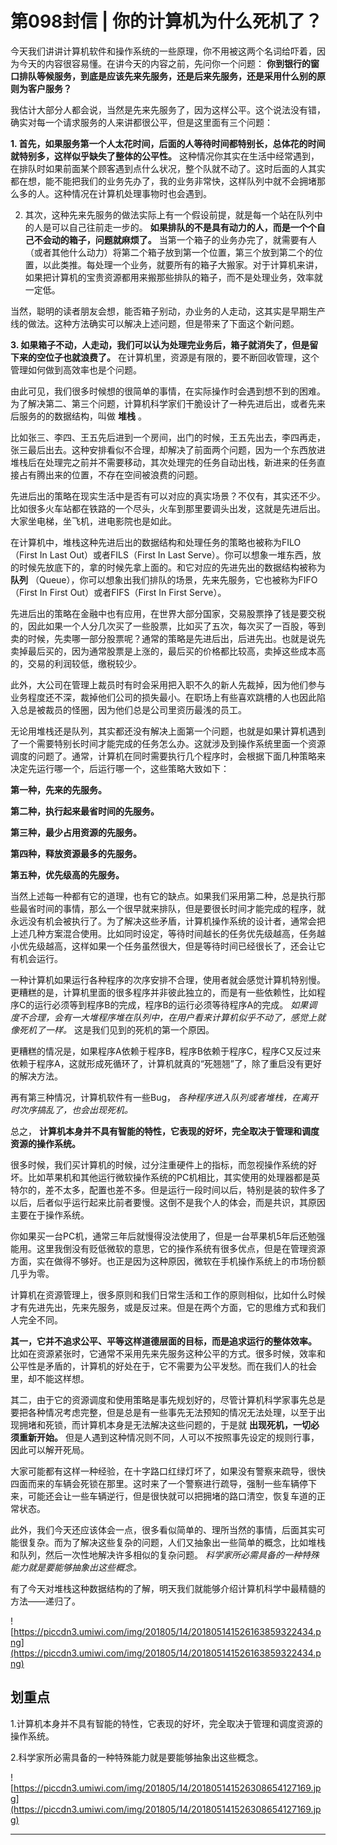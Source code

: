 # 第098封信 | 你的计算机为什么死机了？

今天我们讲讲计算机软件和操作系统的一些原理，你不用被这两个名词给吓着，因为今天的内容很容易懂。在讲今天的内容之前，先问你一个问题： **你到银行的窗口排队等候服务，到底是应该先来先服务，还是后来先服务，还是采用什么别的原则为客户服务？**

我估计大部分人都会说，当然是先来先服务了，因为这样公平。这个说法没有错，确实对每一个请求服务的人来讲都很公平，但是这里面有三个问题：

 **1. 首先，如果服务第一个人太花时间，后面的人等待时间都特别长，总体花的时间就特别多，这样似乎缺失了整体的公平性。** 这种情况你其实在生活中经常遇到，在排队时如果前面某个顾客遇到点什么状况，整个队就不动了。这时后面的人其实都在想，能不能把我们的业务先办了，我的业务非常快，这样队列中就不会拥堵那么多的人。这种情况在计算机处理事物时也会遇到。

2. 其次，这种先来先服务的做法实际上有一个假设前提，就是每一个站在队列中的人是可以自己往前走一步的。 **如果排队的不是具有动力的人，而是一个个自己不会动的箱子，问题就麻烦了。** 当第一个箱子的业务办完了，就需要有人（或者其他什么动力）将第二个箱子放到第一个位置，第三个放到第二个的位置，以此类推。每处理一个业务，就要所有的箱子大搬家。对于计算机来讲，如果把计算机的宝贵资源都用来搬那些排队的箱子，而不是处理业务，效率就一定低。

当然，聪明的读者朋友会想，能否箱子别动，办业务的人走动，这其实是早期生产线的做法。这种方法确实可以解决上述问题，但是带来了下面这个新问题。

 **3. 如果箱子不动，人走动，我们可以认为处理完业务后，箱子就消失了，但是留下来的空位子也就浪费了。** 在计算机里，资源是有限的，要不断回收管理，这个管理如何做到高效率也是个问题。

由此可见，我们很多时候想的很简单的事情，在实际操作时会遇到想不到的困难。为了解决第二、第三个问题，计算机科学家们干脆设计了一种先进后出，或者先来后服务的的数据结构，叫做 **堆栈** 。

比如张三、李四、王五先后进到一个房间，出门的时候，王五先出去，李四再走，张三最后出去。这种安排看似不合理，却解决了前面两个问题，因为一个东西放进堆栈后在处理完之前并不需要移动，其次处理完的任务自动出栈，新进来的任务直接占有腾出来的位置，不存在空间被浪费的问题。

先进后出的策略在现实生活中是否有可以对应的真实场景？不仅有，其实还不少。比如很多火车站都在铁路的一个尽头，火车到那里要调头出发，这就是先进后出。大家坐电梯，坐飞机，进电影院也是如此。

在计算机中，堆栈这种先进后出的数据结构和处理任务的策略也被称为FILO（First In Last Out）或者FILS（First In Last Serve）。你可以想象一堆东西，放的时候先放底下的，拿的时候先拿上面的。和它对应的先进先出的数据结构被称为 **队列** （Queue），你可以想象出我们排队的场景，先来先服务，它也被称为FIFO（First In First Out）或者FIFS（First In First Serve）。

先进后出的策略在金融中也有应用，在世界大部分国家，交易股票挣了钱是要交税的，因此如果一个人分几次买了一些股票，比如买了五次，每次买了一百股，等到卖的时候，先卖哪一部分股票呢？通常的策略是先进后出，后进先出。也就是说先卖掉最后买的，因为通常股票是上涨的，最后买的价格都比较高，卖掉这些成本高的，交易的利润较低，缴税较少。

此外，大公司在管理上裁员时有时会采用把入职不久的新人先裁掉，因为他们参与业务程度还不深，裁掉他们公司的损失最小。在职场上有些喜欢跳槽的人也因此陷入总是被裁员的怪圈，因为他们总是公司里资历最浅的员工。

无论用堆栈还是队列，其实都还没有解决上面第一个问题，也就是如果计算机遇到了一个需要特别长时间才能完成的任务怎么办。这就涉及到操作系统里面一个资源调度的问题了。通常，计算机在同时需要执行几个程序时，会根据下面几种策略来决定先运行哪一个，后运行哪一个，这些策略大致如下：

 **第一种，先来的先服务。**

 **第二种，执行起来最省时间的先服务。**

 **第三种，最少占用资源的先服务。**

 **第四种，释放资源最多的先服务。**

 **第五种，优先级高的先服务。**

当然上述每一种都有它的道理，也有它的缺点。如果我们采用第二种，总是执行那些最省时间的事情，那么一个很早就来排队，但是要很长时间才能完成的程序，就永远没有机会被执行了。为了解决这些矛盾，计算机操作系统的设计者，通常会把上述几种方案混合使用。比如同时设定，等待时间越长的任务优先级越高，任务越小优先级越高，这样如果一个任务虽然很大，但是等待时间已经很长了，还会让它有机会运行。

一种计算机如果运行各种程序的次序安排不合理，使用者就会感觉计算机特别慢。更糟糕的是，计算机里面的很多程序并非彼此独立的，而是有一些依赖性，比如程序C的运行必须等到程序B的完成，程序B的运行必须等待程序A的完成。 *如果调度不合理，会有一大堆程序堆在队列中，在用户看来计算机似乎不动了，感觉上就像死机了一样。* 这是我们见到的死机的第一个原因。

更糟糕的情况是，如果程序A依赖于程序B，程序B依赖于程序C，程序C又反过来依赖于程序A，这就形成死循环了，计算机就真的“死翘翘”了，除了重启没有更好的解决方法。

再有第三种情况，计算机软件有一些Bug， *各种程序进入队列或者堆栈，在离开时次序搞乱了，也会出现死机。*

总之， **计算机本身并不具有智能的特性，它表现的好坏，完全取决于管理和调度资源的操作系统。**

很多时候，我们买计算机的时候，过分注重硬件上的指标，而忽视操作系统的好坏。比如苹果机和其他运行微软操作系统的PC机相比，其实使用的处理器都是英特尔的，差不太多，配置也差不多。但是运行一段时间以后，特别是装的软件多了以后，后者似乎运行起来比前者要慢。这倒不是我个人的体会，而是共识，其原因主要在于操作系统。

你如果买一台PC机，通常三年后就慢得没法使用了，但是一台苹果机5年后还勉强能用。这里我倒没有贬低微软的意思，它的操作系统有很多优点，但是在管理资源方面，实在做得不够好。也正是因为这种原因，微软在手机操作系统上的市场份额几乎为零。

计算机在资源管理上，很多原则和我们日常生活和工作的原则相似，比如什么时候才有先进先出，先来先服务，或是反过来。但是在两个方面，它的思维方式和我们人完全不同。

 **其一，它并不追求公平、平等这样道德层面的目标，而是追求运行的整体效率。** 比如在资源紧张时，它通常不采用先来先服务这种公平的方式。很多时候，效率和公平性是矛盾的，计算机的好处在于，它不需要为公平发愁。而在我们人的社会里，却不能这样想。

其二，由于它的资源调度和使用策略是事先规划好的，尽管计算机科学家事先总是要把各种情况考虑完整，但是总是有一些事先无法预知的情况无法处理，以至于出现拥堵和死锁，而计算机本身是无法解决这些问题的，于是就 **出现死机，一切必须重新开始。** 但是人遇到这种情况则不同，人可以不按照事先设定的规则行事，因此可以解开死局。

大家可能都有这样一种经验，在十字路口红绿灯坏了，如果没有警察来疏导，很快四面而来的车辆会死锁在那里。这时来了一个警察进行疏导，强制一些车辆停下来，可能还会让一些车辆逆行，但是很快就可以把拥堵的路口清空，恢复车道的正常状态。

此外，我们今天还应该体会一点，很多看似简单的、理所当然的事情，后面其实可能很复杂。而为了解决这些复杂的问题，人们又抽象出一些简单的概念，比如堆栈和队列，然后一次性地解决许多相似的复杂问题。 *科学家所必需具备的一种特殊能力就是要能够抽象出这些概念。*

有了今天对堆栈这种数据结构的了解，明天我们就能够介绍计算机科学中最精髓的方法——递归了。

![https://piccdn3.umiwi.com/img/201805/14/201805141526163859322434.png](https://piccdn3.umiwi.com/img/201805/14/201805141526163859322434.png)

## 划重点

1.计算机本身并不具有智能的特性，它表现的好坏，完全取决于管理和调度资源的操作系统。

2.科学家所必需具备的一种特殊能力就是要能够抽象出这些概念。

![https://piccdn3.umiwi.com/img/201805/14/201805141526308654127169.jpg](https://piccdn3.umiwi.com/img/201805/14/201805141526308654127169.jpg)

---

